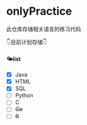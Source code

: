 # onlyPractice
此仓库存储相关语言的练习代码

👇目前计划存储👇

#### 🌤list

- [x] Java
- [x] HTML
- [x] SQL
- [ ] Python
- [ ] C
- [ ] ~~Go~~
- [ ] ~~R~~
